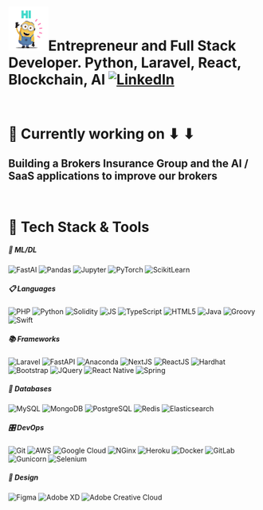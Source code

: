 # <img src="https://github.com/karlverger/karlverger/blob/main/minio-hi.gif" width="80px">**Entrepreneur and Full Stack Developer. Python, Laravel, React, Blockchain, AI**   [![LinkedIn](https://img.shields.io/badge/LinkedIn-%230077B5.svg?style=for-the-badge&logo=linkedin&logoColor=white)](https://www.linkedin.com/in/karlverger)
<br>

# 🔭 Currently working on ⬇ ⬇
## **Building a Brokers Insurance Group and the AI / SaaS applications to improve our brokers**
<br>

# 🔧 Tech Stack & Tools

##### 🤖 ML/DL
<p>
  <img alt="FastAI" src="https://img.shields.io/badge/FastAI-00C58E?&style=for-the-badge&logo=FastAI&logoColor=white" height="25"/>
  <img alt="Pandas" src="https://img.shields.io/badge/pandas-%23150458.svg?style=for-the-badge&logo=pandas&logoColor=white" height="25"/>
  <img alt="Jupyter" src="https://img.shields.io/badge/jupyter-%23FA0F00.svg?style=for-the-badge&logo=jupyter&logoColor=white" height="25"/>
  <img alt="PyTorch" src="https://img.shields.io/badge/PyTorch-%23EE4C2C.svg?style=for-the-badge&logo=PyTorch&logoColor=white" height="25"/>
  <img alt="ScikitLearn" src="https://img.shields.io/badge/scikit--learn-%23F7931E.svg?style=for-the-badge&logo=scikit-learn&logoColor=white" height="25"/>
</p>

##### 📋 Languages
<p>
  <img alt="PHP" src="https://img.shields.io/badge/php-%23777BB4.svg?style=for-the-badge&logo=php&logoColor=white" height="25"/>
  <img alt="Python" src="https://img.shields.io/badge/python-3670A0?style=for-the-badge&logo=python&logoColor=ffdd54" height="25"/>
  <img alt="Solidity" src="https://img.shields.io/badge/Solidity-%23363636.svg?style=for-the-badge&logo=solidity&logoColor=white" height="25"/>
  <img alt="JS" src="https://img.shields.io/badge/javascript-F7DF1E.svg?&style=for-the-badge&logo=javascript&logoColor=white" height="25"/>
  <img alt="TypeScript" src="https://img.shields.io/badge/typescript%20-%23007ACC.svg?&style=for-the-badge&logo=typescript&logoColor=white" height="25"/>
  <img alt="HTML5" src="https://img.shields.io/badge/html5%20-%23E34F26.svg?&style=for-the-badge&logo=html5&logoColor=white" height="25"/>
  <img alt="Java" src="https://img.shields.io/badge/java-%23007396.svg?&style=for-the-badge&logo=java&logoColor=white" height="25"/>
  <img alt="Groovy" src="https://img.shields.io/badge/Apache%20Groovy-4298B8.svg?style=for-the-badge&logo=Apache+Groovy&logoColor=white" height="25"/>
  <img alt="Swift" src="https://img.shields.io/badge/swift-F54A2A?style=for-the-badge&logo=swift&logoColor=white" height="25"/>
</p>
 
 ##### 📚 Frameworks
 <p>
  <img alt="Laravel" src="https://img.shields.io/badge/Laravel%20-%23CC0000.svg?&style=for-the-badge&logo=Laravel&logoColor=white" height="25"/>
  <img alt="FastAPI" src="https://img.shields.io/badge/FastAPI-000000.svg?&style=for-the-badge&logo=FastAPI&logoColor=white" height="25"/>
  <img alt="Anaconda" src="https://img.shields.io/badge/Anaconda-%2344A833.svg?style=for-the-badge&logo=anaconda&logoColor=white" height="25"/>
  <img alt="NextJS" src="https://img.shields.io/badge/next.js-000000?style=for-the-badge&logo=nextdotjs&logoColor=white" height="25"/>
  <img alt="ReactJS" src="https://img.shields.io/badge/-ReactJs-61DAFB?logo=react&logoColor=white&style=for-the-badge" height="25"/>
  <img alt="Hardhat" src="https://img.shields.io/badge/Hardhat-F7DF1E.svg?&style=for-the-badge&logo=Hardhat&logoColor=white" height="25"/>
  <img alt="Bootstrap" src="https://img.shields.io/badge/bootstrap-%23563D7C.svg?style=for-the-badge&logo=bootstrap&logoColor=white" height="25"/>
  <img alt="JQuery" src="https://img.shields.io/badge/jquery-%230769AD.svg?style=for-the-badge&logo=jquery&logoColor=white" height="25"/>
  <img alt="React Native" src="https://img.shields.io/badge/react_native%20-%2320232a.svg?&style=for-the-badge&logo=react&logoColor=%2361DAFB" height="25"/>
  <img alt="Spring" src="https://img.shields.io/badge/spring-%236DB33F.svg?style=for-the-badge&logo=spring&logoColor=white" height="25"/>
 </p>

##### 💾 Databases
<p>
<img alt="MySQL" src="https://img.shields.io/badge/mysql-%2300f.svg?style=for-the-badge&logo=mysql&logoColor=white" height="25"/>  
<img alt="MongoDB" src="https://img.shields.io/badge/MongoDB-%234ea94b.svg?style=for-the-badge&logo=mongodb&logoColor=white" height="25"/>
<img alt="PostgreSQL" src="https://img.shields.io/badge/postgres-%23316192.svg?style=for-the-badge&logo=postgresql&logoColor=white" height="25"/>
<img alt="Redis" src="https://img.shields.io/badge/redis-%23DD0031.svg?style=for-the-badge&logo=redis&logoColor=white" height="25"/>
  <img alt="Elasticsearch" src="https://img.shields.io/badge/-ElasticSearch-005571?style=for-the-badge&logo=elasticsearch" height="25"/>
</p>
  
##### 🎛️ DevOps
<p>
 <img alt="Git" src="https://img.shields.io/badge/git-%23F05033.svg?style=for-the-badge&logo=git&logoColor=white" height="25">  
<img alt="AWS" src="https://img.shields.io/badge/AWS%20-%23FF9900.svg?&style=for-the-badge&logo=amazon-aws&logoColor=white" height="25"/>
 <img alt="Google Cloud" src="https://img.shields.io/badge/Google%20Cloud%20-%234285F4.svg?&style=for-the-badge&logo=google-cloud&logoColor=white" height="25"/> 
  <img alt="NGinx" src="https://img.shields.io/badge/nginx-%23009639.svg?style=for-the-badge&logo=nginx&logoColor=white" height="25">
 <img alt="Heroku" src="https://img.shields.io/badge/heroku%20-%23430098.svg?&style=for-the-badge&logo=heroku&logoColor=white" height="25"/>
 <img alt="Docker" src="https://img.shields.io/badge/docker-%230db7ed.svg?style=for-the-badge&logo=docker&logoColor=white" height="25">
 <img alt="GitLab" src="https://img.shields.io/badge/gitlab%20ci-%23181717.svg?style=for-the-badge&logo=gitlab&logoColor=white" height="25">
 <img alt="Gunicorn" src="https://img.shields.io/badge/gunicorn-%298729.svg?style=for-the-badge&logo=gunicorn&logoColor=white" height="25">
 <img alt="Selenium" src="https://img.shields.io/badge/-selenium-%43B02A?style=for-the-badge&logo=selenium&logoColor=white" height="25">
 
</p>

##### 🎨 Design
<p>
<img alt="Figma" src="https://img.shields.io/badge/figma-blue?logo=figma&logoColor=f5f5f5" height="25"/>  
<img alt="Adobe XD" src="https://img.shields.io/badge/Adobe XD-blue?logo=adobexd&logoColor=f5f5f5" height="25"/>
<img alt="Adobe Creative Cloud" src="https://img.shields.io/badge/Adobe Creative Cloud-blue?logo=adobe creative cloud&logoColor=f5f5f5" height="25"/>
</p>

